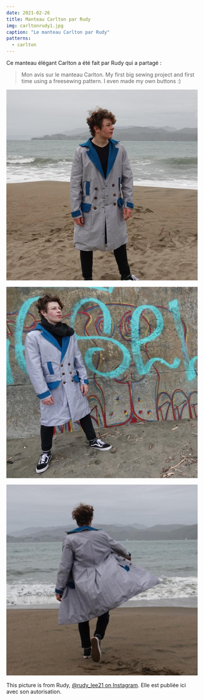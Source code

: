 ```yaml
---
date: 2021-02-26
title: Manteau Carlton par Rudy
img: carltonrudy1.jpg
caption: "Le manteau Carlton par Rudy"
patterns:
  - carlton
---
```


Ce manteau élégant Carlton a été fait par Rudy qui a partagé :

> Mon avis sur le manteau Carlton. My first big sewing project and first time using a freesewing pattern. I even made my own buttons :)

![Photo de l'avant](carltonrudy2.jpg)

![Buttoned view](carltonrudy3.jpg)

![Vue du dos](carltonrudy4.jpg)

<Note>

This picture is from Rudy, [@rudy_lee21 on Instagram](https://www.instagram.com/rudy_lee21/). Elle est publiée ici avec son autorisation.

</Note>
